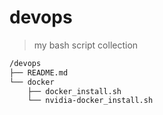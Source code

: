 # devops
> my bash script collection
```bash
/devops
├── README.md
└── docker
    ├── docker_install.sh
    └── nvidia-docker_install.sh
```
